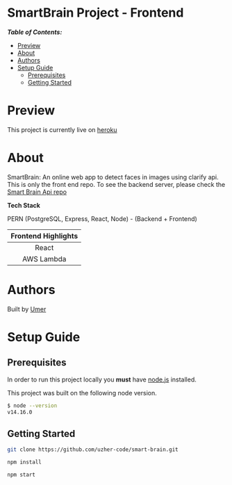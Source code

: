 # SmartBrain Project - Frontend <!-- omit in toc -->

**_Table of Contents:_**

- [Preview](#preview)
- [About](#about)
- [Authors](#authors)
- [Setup Guide](#setup-guide)
  - [Prerequisites](#prerequisites)
  - [Getting Started](#getting-started)

# Preview

This project is currently live on [heroku](https://smart-brain-facedetector.herokuapp.com/)


# About

SmartBrain: An online web app to detect faces in images using clarify api. This is only the front end repo. To see the backend server, please check the [Smart Brain Api repo](https://github.com/uzher-code/smart-brain-api)

**Tech Stack**

PERN (PostgreSQL, Express, React, Node) - (Backend + Frontend)

|      Frontend Highlights       |
| :-------------------------: |
|            React            |
|         AWS Lambda          |

# Authors

Built by [Umer](https://github.com/uzher-code)

# Setup Guide

## Prerequisites

In order to run this project locally you **must** have [node.js](https://nodejs.org/en/) installed.

This project was built on the following node version.

```bash
$ node --version
v14.16.0
```


## Getting Started

```bash
git clone https://github.com/uzher-code/smart-brain.git
```


```bash
npm install
```

```bash
npm start
```
